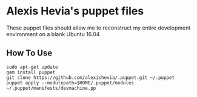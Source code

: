 # Alexis Hevia's puppet files
These puppet files should allow me to reconstruct my entire development environment on a blank Ubuntu 16.04

## How To Use
```
sudo apt-get update
gem install puppet
git clone https://github.com/alexishevia/.puppet.git ~/.puppet
puppet apply --modulepath=$HOME/.puppet/modules ~/.puppet/manifests/devmachine.pp
```
